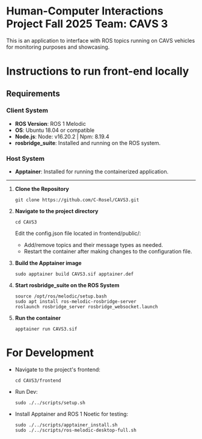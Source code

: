 # Human-Computer Interactions Project Fall 2025 Team: CAVS 3

This is an application to interface with ROS topics running on CAVS vehicles for monitoring purposes and showcasing.

# Instructions to run front-end locally

## Requirements

### Client System
- **ROS Version**: ROS 1 Melodic
- **OS**: Ubuntu 18.04 or compatible
- **Node.js**: Node: v16.20.2 | Npm: 8.19.4 
- **rosbridge_suite**: Installed and running on the ROS system.

### Host System
- **Apptainer**: Installed for running the containerized application.

---

1. **Clone the Repository**
   ```
   git clone https://github.com/C-Rosel/CAVS3.git
   ```

2. **Navigate to the project directory**
   ```
   cd CAVS3
   ```

   Edit the config.json file located in frontend/public/:

   * Add/remove topics and their message types as needed.
   * Restart the container after making changes to the configuration file.

3. **Build the Apptainer image**
   ```
   sudo apptainer build CAVS3.sif apptainer.def
   ```

4. **Start rosbridge_suite on the ROS System**
   ```
   source /opt/ros/melodic/setup.bash
   sudo apt install ros-melodic-rosbridge-server
   roslaunch rosbridge_server rosbridge_websocket.launch
   ```

5. **Run the container**
   ```
   apptainer run CAVS3.sif
   ```

# For Development
- Navigate to the project's frontend:
   ```
   cd CAVS3/frontend
   ```
- Run Dev:
   ```
   sudo ./../scripts/setup.sh
   ```
- Install Apptainer and ROS 1 Noetic for testing:
   ```
   sudo ./../scripts/apptainer_install.sh
   sudo ./../scripts/ros-melodic-desktop-full.sh
   ```



